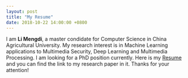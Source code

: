 ```yaml
---
layout: post
title: "My Resume"
date: 2018-10-22 14:00:00 +0800
---
```


I am **Li Mengdi**, a master condidate for Computer Science in China Agricultural University. My research interest is in Machine Learning applications to Multimedia Security, Deep Learning and Multimedia Processing. I am looking for a PhD position currently. Here is my [Resume](/assets/CV.pdf) and you can find the link to my research paper in it. Thanks for your attention!

